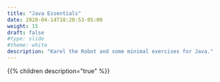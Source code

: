 ```yaml
---
title: "Java Essentials"
date: 2020-04-14T18:20:53-05:00
weight: 15
draft: false
#type: slide
#theme: white
description: "Karel the Robot and some minimal exercises for Java."
---
```


{{% children description="true" %}}

